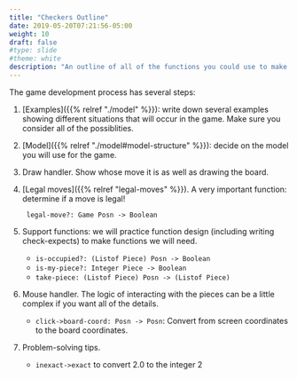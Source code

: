 ```yaml
---
title: "Checkers Outline"
date: 2019-05-20T07:21:56-05:00
weight: 10
draft: false
#type: slide
#theme: white
description: "An outline of all of the functions you could use to make checkers."
---
```


The game development process has several steps:

1. [Examples]({{% relref "./model" %}}): write down several examples
   showing different situations 
   that will occur in the game. Make sure you consider all of the
   possiblities. 
   
2. [Model]({{% relref "./model#model-structure" %}}): decide on the model you will use for the game.

3. Draw handler. Show whose move it is as well as drawing the board.

4. [Legal moves]({{% relref "legal-moves" %}}). A very important
   function: determine if a move is legal!

        legal-move?: Game Posn -> Boolean

4. Support functions: we will practice function design (including
   writing check-expects) to make functions we will need.

    * `is-occupied?: (Listof Piece) Posn -> Boolean`
    * `is-my-piece?: Integer Piece -> Boolean`
    * `take-piece: (Listof Piece) Posn -> (Listof Piece)`

    
5. Mouse handler. The logic of interacting with the pieces can be a
   little complex if you want all of the details.

    * `click->board-coord: Posn -> Posn`: Convert from screen
      coordinates to the board coordinates.


7. Problem-solving tips.

    * `inexact->exact` to convert 2.0 to the integer 2

